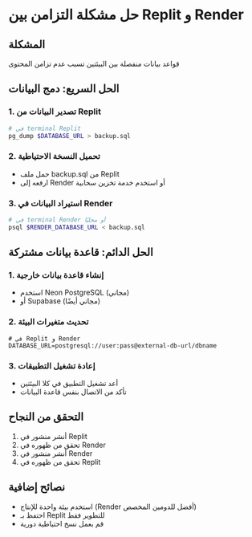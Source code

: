 # حل مشكلة التزامن بين Replit و Render

## المشكلة
قواعد بيانات منفصلة بين البيئتين تسبب عدم تزامن المحتوى

## الحل السريع: دمج البيانات

### 1. تصدير البيانات من Replit
```bash
# في terminal Replit
pg_dump $DATABASE_URL > backup.sql
```

### 2. تحميل النسخة الاحتياطية
- حمل ملف backup.sql من Replit
- ارفعه إلى Render أو استخدم خدمة تخزين سحابية

### 3. استيراد البيانات في Render
```bash
# في terminal Render أو محليًا
psql $RENDER_DATABASE_URL < backup.sql
```

## الحل الدائم: قاعدة بيانات مشتركة

### 1. إنشاء قاعدة بيانات خارجية
- استخدم Neon PostgreSQL (مجاني)
- أو Supabase (مجاني أيضًا)

### 2. تحديث متغيرات البيئة
```env
# في Replit و Render
DATABASE_URL=postgresql://user:pass@external-db-url/dbname
```

### 3. إعادة تشغيل التطبيقات
- أعد تشغيل التطبيق في كلا البيئتين
- تأكد من الاتصال بنفس قاعدة البيانات

## التحقق من النجاح
1. أنشر منشور في Replit
2. تحقق من ظهوره في Render
3. أنشر منشور في Render  
4. تحقق من ظهوره في Replit

## نصائح إضافية
- استخدم بيئة واحدة للإنتاج (Render أفضل للدومين المخصص)
- احتفظ بـ Replit للتطوير فقط
- قم بعمل نسخ احتياطية دورية